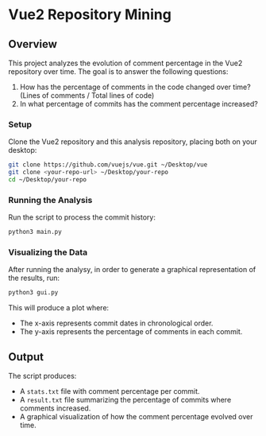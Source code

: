 # Vue2 Repository Mining

## Overview
This project analyzes the evolution of comment percentage in the Vue2 repository over time. The goal is to answer the following questions:

1. How has the percentage of comments in the code changed over time? (Lines of comments / Total lines of code)
2. In what percentage of commits has the comment percentage increased?

### Setup
Clone the Vue2 repository and this analysis repository, placing both on your desktop:

```sh
git clone https://github.com/vuejs/vue.git ~/Desktop/vue
git clone <your-repo-url> ~/Desktop/your-repo
cd ~/Desktop/your-repo
```

### Running the Analysis
Run the script to process the commit history:

```sh
python3 main.py
```

### Visualizing the Data
After running the analysy, in order to generate a graphical representation of the results, run:

```sh
python3 gui.py
```

This will produce a plot where:
- The x-axis represents commit dates in chronological order.
- The y-axis represents the percentage of comments in each commit.

## Output
The script produces:
- A `stats.txt` file with comment percentage per commit.
- A `result.txt` file summarizing the percentage of commits where comments increased.
- A graphical visualization of how the comment percentage evolved over time.



